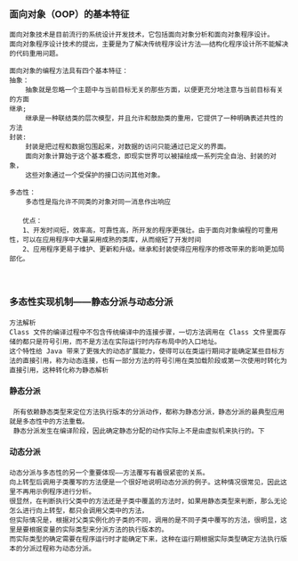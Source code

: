### 面向对象（OOP）的基本特征
    面向对象技术是目前流行的系统设计开发技术，它包括面向对象分析和面向对象程序设计。
    面向对象程序设计技术的提出，主要是为了解决传统程序设计方法——结构化程序设计所不能解决的代码重用问题。
    
    面向对象的编程方法具有四个基本特征：
    抽象：
        抽象就是忽略一个主题中与当前目标无关的那些方面，以便更充分地注意与当前目标有关的方面
    继承;　
        继承是一种联结类的层次模型，并且允许和鼓励类的重用，它提供了一种明确表述共性的方法
    封装:
        封装是把过程和数据包围起来，对数据的访问只能通过已定义的界面。
        面向对象计算始于这个基本概念，即现实世界可以被描绘成一系列完全自治、封装的对象，
        这些对象通过一个受保护的接口访问其他对象。
        
    多态性：
        多态性是指允许不同类的对象对同一消息作出响应
    　　
    　　优点：
    　　1、开发时间短，效率高，可靠性高，所开发的程序更强壮。由于面向对象编程的可重用性，可以在应用程序中大量采用成熟的类库，从而缩短了开发时间
    　　2、应用程序更易于维护、更新和升级。继承和封装使得应用程序的修改带来的影响更加局部化。
　　
### 多态性实现机制——静态分派与动态分派
    方法解析
    Class 文件的编译过程中不包含传统编译中的连接步骤，一切方法调用在 Class 文件里面存储的都只是符号引用，而不是方法在实际运行时内存布局中的入口地址。
    这个特性给 Java 带来了更强大的动态扩展能力，使得可以在类运行期间才能确定某些目标方法的直接引用，称为动态连接，也有一部分方法的符号引用在类加载阶段或第一次使用时转化为直接引用，这种转化称为静态解析
#### 静态分派
     所有依赖静态类型来定位方法执行版本的分派动作，都称为静态分派，静态分派的最典型应用就是多态性中的方法重载。
     静态分派发生在编译阶段，因此确定静态分配的动作实际上不是由虚拟机来执行的。下   
#### 动态分派
    动态分派与多态性的另一个重要体现——方法覆写有着很紧密的关系。
    向上转型后调用子类覆写的方法便是一个很好地说明动态分派的例子。这种情况很常见，因此这里不再用示例程序进行分析。
    很显然，在判断执行父类中的方法还是子类中覆盖的方法时，如果用静态类型来判断，那么无论怎么进行向上转型，都只会调用父类中的方法，
    但实际情况是，根据对父类实例化的子类的不同，调用的是不同子类中覆写的方法，很明显，这里是要根据变量的实际类型来分派方法的执行版本的。
    而实际类型的确定需要在程序运行时才能确定下来，这种在运行期根据实际类型确定方法执行版本的分派过程称为动态分派。
    